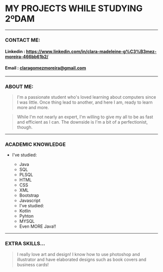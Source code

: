 # **MY PROJECTS WHILE STUDYING 2ºDAM**
---

### CONTACT ME:

#### Linkedin : https://www.linkedin.com/in/clara-madeleine-g%C3%B3mez-moreira-466bb61b2/

#### Email : claragomezmoreira@gmail.com

---

### ABOUT ME:

> I'm a passionate student who's loved learning about computers since I was little. Once thing lead to another, and here I am, ready to learn more and more.

> While I'm not nearly an expert, I'm willing to give my all to be as fast and efficient as I can. The downside is I'm a bit of a perfectionist, though. 

---

### ACADEMIC KNOWLEDGE


+ I've studied:

  - Java
  - SQL
  - PLSQL
  - HTML
  - CSS
  - XML
  - Bootstrap
  - Javascript
  
  + I've studied:

  - Kotlin
  - Pyhton
  - MYSQL
  - Even MORE Java!!

  
---

### EXTRA SKILLS...

> I really love art and design! I know how to use photoshop and illustrator and have elaborated designs such as book covers and business cards!
